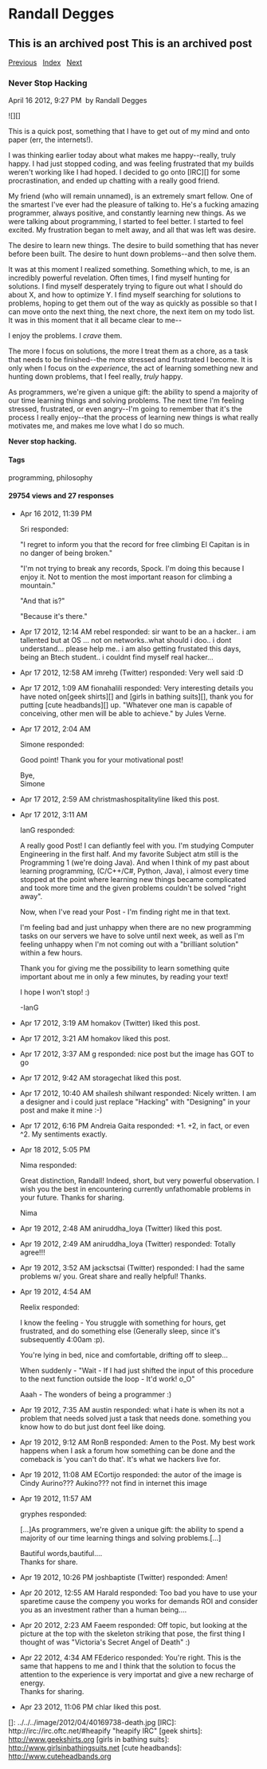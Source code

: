# Randall Degges

## This is an archived post This is an archived post

[Previous][]   [Index][]   [Next][]

### Never Stop Hacking

April 16 2012, 9:27 PM  by Randall Degges

![][]

This is a quick post, something that I have to get out of my mind and onto paper
(err, the internets!).

I was thinking earlier today about what makes me happy--really, truly happy. I
had just stopped coding, and was feeling frustrated that my builds weren't
working like I had hoped. I decided to go onto [IRC][] for some procrastination,
and ended up chatting with a really good friend.

My friend (who will remain unnamed), is an extremely smart fellow. One of the
smartest I've ever had the pleasure of talking to. He's a fucking amazing
programmer, always positive, and constantly learning new things. As we were
talking about programming, I started to feel better. I started to feel excited.
My frustration began to melt away, and all that was left was desire.

The desire to learn new things. The desire to build something that has never
before been built. The desire to hunt down problems--and then solve them.

It was at this moment I realized something. Something which, to me, is an
incredibly powerful revelation. Often times, I find myself hunting for
solutions. I find myself desperately trying to figure out what I should do about
X, and how to optimize Y. I find myself searching for solutions to problems,
hoping to get them out of the way as quickly as possible so that I can move onto
the next thing, the next chore, the next item on my todo list. It was in this
moment that it all became clear to me--

I enjoy the problems. I *crave* them.

The more I focus on solutions, the more I treat them as a chore, as a task that
needs to be finished--the more stressed and frustrated I become. It is only when
I focus on the *experience*, the act of learning something new and hunting down
problems, that I feel really, *truly* happy.

As programmers, we're given a unique gift: the ability to spend a majority of
our time learning things and solving problems. The next time I'm feeling
stressed, frustrated, or even angry--I'm going to remember that it's the process
I really enjoy--that the process of learning new things is what really motivates
me, and makes me love what I do so much.

**Never stop hacking.**

#### Tags

programming, philosophy

#### 29754 views and 27 responses

-   Apr 16 2012, 11:39 PM

    Sri responded:

    "I regret to inform you that the record for free climbing El Capitan is in
    no danger of being broken."

    "I'm not trying to break any records, Spock. I'm doing this because I enjoy
    it. Not to mention the most important reason for climbing a mountain."

    "And that is?"

    "Because it's there."

-   Apr 17 2012, 12:14 AM
    rebel responded:
    sir want to be an a hacker.. i am tallented but at OS ... not on
    networks..what should i doo.. i dont understand... please help me.. i am
    also getting frustated this days, being an Btech student.. i couldnt find
    myself real hacker...
-   Apr 17 2012, 12:58 AM
    imrehg (Twitter) responded:
    Very well said :D
-   Apr 17 2012, 1:09 AM
    fionahalili responded:
    Very interesting details you have noted on[geek shirts][] and [girls in
    bathing suits][], thank you for putting [cute headbands][] up. "Whatever one
    man is capable of conceiving, other men will be able to achieve." by Jules
    Verne.
-   Apr 17 2012, 2:04 AM

    Simone responded:

    Good point! Thank you for your motivational post!

    Bye,\
    Simone

-   Apr 17 2012, 2:59 AM
    christmashospitalityline liked this post.
-   Apr 17 2012, 3:11 AM

    IanG responded:

    A really good Post! I can defiantly feel with you. I'm studying Computer
    Engineering in the first half. And my favorite Subject atm still is the
    Programming 1 (we're doing Java). And when I think of my past about learning
    programming, (C/C++/C\#, Python, Java), i almost every time stopped at the
    point where learning new things became complicated and took more time and
    the given problems couldn't be solved "right away".

    Now, when I've read your Post - I'm finding right me in that text.

    I'm feeling bad and just unhappy when there are no new programming tasks on
    our servers we have to solve until next week, as well as I'm feeling unhappy
    when I'm not coming out with a "brilliant solution" within a few hours.

    Thank you for giving me the possibility to learn something quite important
    about me in only a few minutes, by reading your text!

    I hope I won't stop! :)

    -IanG

-   Apr 17 2012, 3:19 AM
    homakov (Twitter) liked this post.
-   Apr 17 2012, 3:21 AM
    homakov liked this post.
-   Apr 17 2012, 3:37 AM
    g responded:
    nice post but the image has GOT to go
-   Apr 17 2012, 9:42 AM
    storagechat liked this post.
-   Apr 17 2012, 10:40 AM
    shailesh shilwant responded:
    Nicely written. I am a designer and i could just replace "Hacking" with
    "Designing" in your post and make it mine :-)
-   Apr 17 2012, 6:16 PM
    Andreia Gaita responded:
    +1. +2, in fact, or even \^2. My sentiments exactly.
-   Apr 18 2012, 5:05 PM

    Nima responded:

    Great distinction, Randall! Indeed, short, but very powerful observation. I
    wish you the best in encountering currently unfathomable problems in your
    future. Thanks for sharing.

    Nima

-   Apr 19 2012, 2:48 AM
    aniruddha\_loya (Twitter) liked this post.
-   Apr 19 2012, 2:49 AM
    aniruddha\_loya (Twitter) responded:
    Totally agree!!!
-   Apr 19 2012, 3:52 AM
    jacksctsai (Twitter) responded:
    I had the same problems w/ you. Great share and really helpful! Thanks.
-   Apr 19 2012, 4:54 AM

    Reelix responded:

    I know the feeling - You struggle with something for hours, get frustrated,
    and do something else (Generally sleep, since it's subsequently 4:00am :p).

    You're lying in bed, nice and comfortable, drifting off to sleep...

    When suddenly - "Wait - If I had just shifted the input of this procedure to
    the next function outside the loop - It'd work! o\_O"

    Aaah - The wonders of being a programmer :)

-   Apr 19 2012, 7:35 AM
    austin responded:
    what i hate is when its not a problem that needs solved just a task that
    needs done. something you know how to do but just dont feel like doing.
-   Apr 19 2012, 9:12 AM
    RonB responded:
    Amen to the Post. My best work happens when I ask a forum how something can
    be done and the comeback is 'you can't do that'. It's what we hackers live
    for.
-   Apr 19 2012, 11:08 AM
    ECortijo responded:
    the autor of the image is Cindy Aurino??? Aukino??? not find in internet
    this image
-   Apr 19 2012, 11:57 AM

    gryphes responded:

    [...]As programmers, we're given a unique gift: the ability to spend a
    majority of our time learning things and solving problems.[...]

    Bautiful words,bautiful....\
    Thanks for share.

-   Apr 19 2012, 10:26 PM
    joshbaptiste (Twitter) responded:
    Amen!
-   Apr 20 2012, 12:55 AM
    Harald responded:
    Too bad you have to use your sparetime cause the compeny you works for
    demands ROI and consider you as an investment rather than a human being....
-   Apr 20 2012, 2:23 AM
    Faeem responded:
    Off topic, but looking at the picture at the top with the skeleton striking
    that pose, the first thing I thought of was "Victoria's Secret Angel of
    Death" :)
-   Apr 22 2012, 4:34 AM
    FEderico responded:
    You're right. This is the same that happens to me and I think that the
    solution to focus the attention to the experience is very importat and give
    a new recharge of energy.\
    Thanks for sharing.
-   Apr 23 2012, 11:06 PM
    chlar liked this post.

  [Previous]: ../../../posts/2012/05/automation-as-motivation.html
  [Index]: ../../../index-3.html
  [Next]: ../../../posts/2012/04/successful-github-development.html
  []: ../../../image/2012/04/40169738-death.jpg
  [IRC]: http://irc://irc.oftc.net/#heapify "heapify IRC"
  [geek shirts]: http://www.geekshirts.org
  [girls in bathing suits]: http://www.girlsinbathingsuits.net
  [cute headbands]: http://www.cuteheadbands.org
